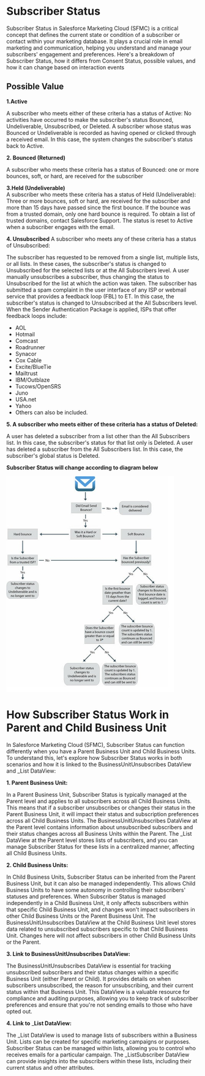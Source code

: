 # Subscriber Status

Subscriber Status in Salesforce Marketing Cloud (SFMC) is a critical concept that defines the current state or condition of a subscriber or contact within your marketing database. It plays a crucial role in email marketing and communication, helping you understand and manage your subscribers' engagement and preferences. Here's a breakdown of Subscriber Status, how it differs from Consent Status, possible values, and how it can change based on interaction events


## Possible Value

__1.Active__	

A subscriber who meets either of these criteria has a status of Active: No activities have occurred to make the subscriber's status Bounced, Undeliverable, Unsubscribed, or Deleted.
A subscriber whose status was Bounced or Undeliverable is recorded as having opened or clicked through a received email. In this case, the system changes the subscriber's status back to Active.

	
__2. Bounced (Returned)__

A subscriber who meets these criteria has a status of Bounced: one or more bounces, soft, or hard, are received for the subscriber

__3.Held (Undeliverable)__	
A subscriber who meets these criteria has a status of Held (Undeliverable): Three or more bounces, soft or hard, are received for the subscriber and more than 15 days have passed since the first bounce. If the bounce was from a trusted domain, only one hard bounce is required. To obtain a list of trusted domains, contact Salesforce Support. The status is reset to Active when a subscriber engages with the email.

__4. Unsubscribed__
A subscriber who meets any of these criteria has a status of Unsubscribed:

The subscriber has requested to be removed from a single list, multiple lists, or all lists. In these cases, the subscriber's status is changed to Unsubscribed for the selected lists or at the All Subscribers level. A user manually unsubscribes a subscriber, thus changing the status to Unsubscribed for the list at which the action was taken. The subscriber has submitted a spam complaint in the user interface of any ISP or webmail service that provides a feedback loop (FBL) to ET. In this case, the subscriber's status is changed to Unsubscribed at the All Subscribers level. When the Sender Authentication Package is applied, ISPs that offer feedback loops include:
- AOL
- Hotmail
- Comcast
- Roadrunner
- Synacor
- Cox Cable
- Excite/BlueTie
- Mailtrust
- IBM/Outblaze
- Tucows/OpenSRS
- Juno
- USA.net
- Yahoo
- Others can also be included.

__5. A subscriber who meets either of these criteria has a status of Deleted:__

A user has deleted a subscriber from a list other than the All Subscribers list. In this case, the subscriber's status for that list only is Deleted. A user has deleted a subscriber from the All Subscribers list. In this case, the subscriber's global status is Deleted.

__Subscriber Status will change according to diagram below__

![alt text](https://github.com/WPNCH/SFMC/blob/main/Images/SFMC%20substatus.jpg)

# How Subscriber Status Work in Parent and Child Business Unit

In Salesforce Marketing Cloud (SFMC), Subscriber Status can function differently when you have a Parent Business Unit and Child Business Units. To understand this, let's explore how Subscriber Status works in both scenarios and how it is linked to the BusinessUnitUnsubscribes DataView and _List DataView:

__1. Parent Business Unit:__

In a Parent Business Unit, Subscriber Status is typically managed at the Parent level and applies to all subscribers across all Child Business Units. This means that if a subscriber unsubscribes or changes their status in the Parent Business Unit, it will impact their status and subscription preferences across all Child Business Units. The BusinessUnitUnsubscribes DataView at the Parent level contains information about unsubscribed subscribers and their status changes across all Business Units within the Parent. The _List DataView at the Parent level stores lists of subscribers, and you can manage Subscriber Status for these lists in a centralized manner, affecting all Child Business Units.

__2. Child Business Units:__

In Child Business Units, Subscriber Status can be inherited from the Parent Business Unit, but it can also be managed independently. This allows Child Business Units to have some autonomy in controlling their subscribers' statuses and preferences. When Subscriber Status is managed independently in a Child Business Unit, it only affects subscribers within that specific Child Business Unit, and changes won't impact subscribers in other Child Business Units or the Parent Business Unit. The BusinessUnitUnsubscribes DataView at the Child Business Unit level stores data related to unsubscribed subscribers specific to that Child Business Unit. Changes here will not affect subscribers in other Child Business Units or the Parent.

__3. Link to BusinessUnitUnsubscribes DataView:__

The BusinessUnitUnsubscribes DataView is essential for tracking unsubscribed subscribers and their status changes within a specific Business Unit (either Parent or Child). It provides details on when subscribers unsubscribed, the reason for unsubscribing, and their current status within that Business Unit. This DataView is a valuable resource for compliance and auditing purposes, allowing you to keep track of subscriber preferences and ensure that you're not sending emails to those who have opted out.

__4. Link to__ ___List DataView:__

The _List DataView is used to manage lists of subscribers within a Business Unit. Lists can be created for specific marketing campaigns or purposes. Subscriber Status can be managed within lists, allowing you to control who receives emails for a particular campaign. The _ListSubscriber DataView can provide insights into the subscribers within these lists, including their current status and other attributes.

